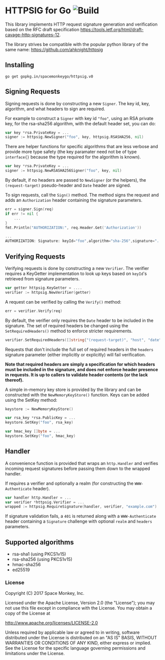 # HTTPSIG for Go ![Build](https://github.com/zaibon/httpsig/workflows/Build/badge.svg)

This library implements HTTP request signature generation and verification based on
the RFC draft specification https://tools.ietf.org/html/draft-cavage-http-signatures-12.

The library strives be compatible with the popular python library of the same
name: https://github.com/ahknight/httpsig

## Installing

```
go get gopkg.in/spacemonkeygo/httpsig.v0
```

## Signing Requests

Signing requests is done by constructing a new `Signer`. The key id, key,
algorithm, and what headers to sign are required.

For example to construct a `Signer` with key id `"foo"`, using an RSA private
key, for the rsa-sha256 algorithm, with the default header set, you can do:

```go
var key *rsa.PrivateKey = ...
signer := httpsig.NewSigner("foo", key, httpsig.RSASHA256, nil)
```

There are helper functions for specific algorithms that are less verbose and
provide more type safety (the key paramater need not be of type `interface{}`
because the type required for the algorithm is known).

```go
var key *rsa.PrivateKey = ...
signer := httpsig.NewRSASHA256Signer("foo", key, nil)
```

By default, if no headers are passed to `NewSigner` (or the helpers), the
`(request-target)` pseudo-header and `Date` header are signed.

To sign requests, call the `Sign()` method. The method signs the request and
adds an `Authorization` header containing the signature parameters.

```go
err = signer.Sign(req)
if err != nil {
    ...
}
fmt.Println("AUTHORIZATION:", req.Header.Get('Authorization'))

...
AUTHORIZATION: Signature: keyId="foo",algorithm="sha-256",signature="..."
```

## Verifying Requests

Verifying requests is done by constructing a new `Verifier`. The verifier
requires a KeyGetter implementation to look up keys based on `keyId`'s
retrieved from signature parameters.

```go
var getter httpsig.KeyGetter = ....
verifier := httpsig.NewVerifier(getter)
```

A request can be verified by calling the `Verify()` method:

```go
err = verifier.Verify(req)
```

By default, the verifier only requires the `Date` header to be included
in the signature. The set of required headers be changed using the
`SetRequiredHeaders()` method to enforce stricter requirements.

```go
verifier.SetRequiredHeaders([]string{"(request-target)", "host", "date"})
```

Requests that don't include the full set of required headers in the `headers`
signature parameter (either implicitly or explicitly) will fail verification.

**Note that required headers are simply a specification for which headers must
be included in the signature, and does not enforce header presence in requests.
It is up to callers to validate header contents (or the lack thereof).**

A simple in-memory key store is provided by the library and can be constructed
with the `NewMemoryKeyStore()` function. Keys can be added using the SetKey
method:
```go
keystore := NewMemoryKeyStore()

var rsa_key *rsa.PublicKey = ...
keystore.SetKey("foo", rsa_key)

var hmac_key []byte = ...
keystore.SetKey("foo", hmac_key)
```

## Handler

A convenience function is provided that wraps an `http.Handler` and verifies
incoming request signatures before passing them down to the wrapped handler.

If requires a verifier and optionally a realm (for constructing the
`WWW-Authenticate` header).

```go
var handler http.Handler = ...
var verifier *httpsig.Verifier = ...
wrapped := httpsig.RequireSignature(handler, verifier, "example.com")
```

If signature validation fails, a `401` is returned along with a
`WWW-Authenticate` header containing  a `Signature` challenge with optional
`realm` and `headers` parameters.

## Supported algorithms

- rsa-sha1 (using PKCS1v15)
- rsa-sha256 (using PKCS1v15)
- hmac-sha256
- ed25519

### License

Copyright (C) 2017 Space Monkey, Inc.

Licensed under the Apache License, Version 2.0 (the "License");
you may not use this file except in compliance with the License.
You may obtain a copy of the License at

  http://www.apache.org/licenses/LICENSE-2.0

Unless required by applicable law or agreed to in writing, software
distributed under the License is distributed on an "AS IS" BASIS,
WITHOUT WARRANTIES OR CONDITIONS OF ANY KIND, either express or implied.
See the License for the specific language governing permissions and
limitations under the License.
